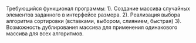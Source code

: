 Требующийся функционал программы:
1). Создание массива случайных элементов заданного в интерфейсе размера.
2). Реализация выбора алгоритма сортировки (вставками, выбором, слиянием, быстрая)
3). Возможность дублирования массива для применения одинакового массива для всех алгоритмов.
